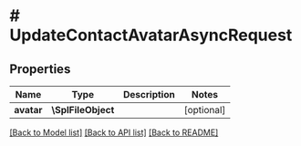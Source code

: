 # # UpdateContactAvatarAsyncRequest

## Properties

Name | Type | Description | Notes
------------ | ------------- | ------------- | -------------
**avatar** | **\SplFileObject** |  | [optional]

[[Back to Model list]](../../README.md#models) [[Back to API list]](../../README.md#endpoints) [[Back to README]](../../README.md)
